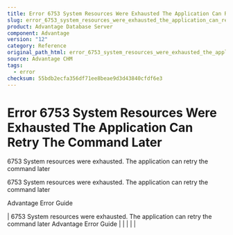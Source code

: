 ```yaml
---
title: Error 6753 System Resources Were Exhausted The Application Can Retry The Command Later
slug: error_6753_system_resources_were_exhausted_the_application_can_retry_the_command_later
product: Advantage Database Server
component: Advantage
version: "12"
category: Reference
original_path_html: error_6753_system_resources_were_exhausted_the_application_can_retry_the_command_later.htm
source: Advantage CHM
tags:
  - error
checksum: 55bdb2ecfa356df71ee8beae9d3d43840cfdf6e3
---
```


# Error 6753 System Resources Were Exhausted The Application Can Retry The Command Later

6753 System resources were exhausted. The application can retry the command later

6753 System resources were exhausted. The application can retry the command later

Advantage Error Guide

| 6753 System resources were exhausted. The application can retry the command later  Advantage Error Guide |  |  |  |  |
